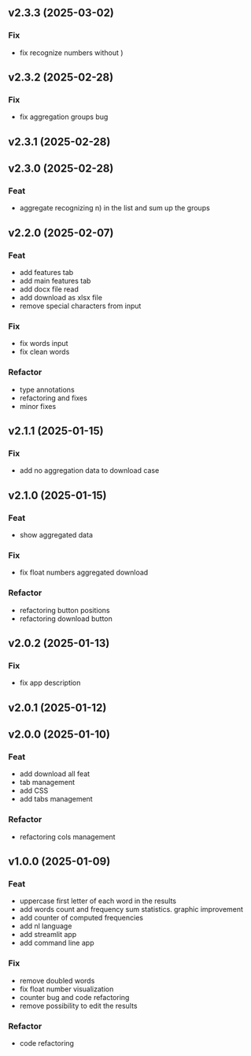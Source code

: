 ## v2.3.3 (2025-03-02)

### Fix

- fix recognize numbers without )

## v2.3.2 (2025-02-28)

### Fix

- fix aggregation groups bug

## v2.3.1 (2025-02-28)

## v2.3.0 (2025-02-28)

### Feat

- aggregate recognizing n) in the list and sum up the groups

## v2.2.0 (2025-02-07)

### Feat

- add features tab
- add main features tab
- add docx file read
- add download as xlsx file
- remove special characters from input

### Fix

- fix words input
- fix clean words

### Refactor

- type annotations
- refactoring and fixes
- minor fixes

## v2.1.1 (2025-01-15)

### Fix

- add no aggregation data to download case

## v2.1.0 (2025-01-15)

### Feat

- show aggregated data

### Fix

- fix float numbers aggregated download

### Refactor

- refactoring button positions
- refactoring download button

## v2.0.2 (2025-01-13)

### Fix

- fix app description

## v2.0.1 (2025-01-12)

## v2.0.0 (2025-01-10)

### Feat

- add download all feat
- tab management
- add CSS
- add tabs management

### Refactor

- refactoring cols management

## v1.0.0 (2025-01-09)

### Feat

- uppercase first letter of each word in the results
- add words count and frequency sum statistics. graphic improvement
- add counter of computed frequencies
- add nl language
- add streamlit app
- add command line app

### Fix

- remove doubled words
- fix float number visualization
- counter bug and code refactoring
- remove possibility to edit the results

### Refactor

- code refactoring
